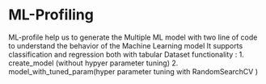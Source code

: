 # ML-Profiling
ML-profile help us to generate the Multiple ML model with two line of code to understand the behavior of the Machine Learning model
It supports classification and regression both with tabular Dataset 
functionality :
              1. create_model (without hypyer parameter tuning)
              2. model_with_tuned_param(hyper parameter tuning with RandomSearchCV )
